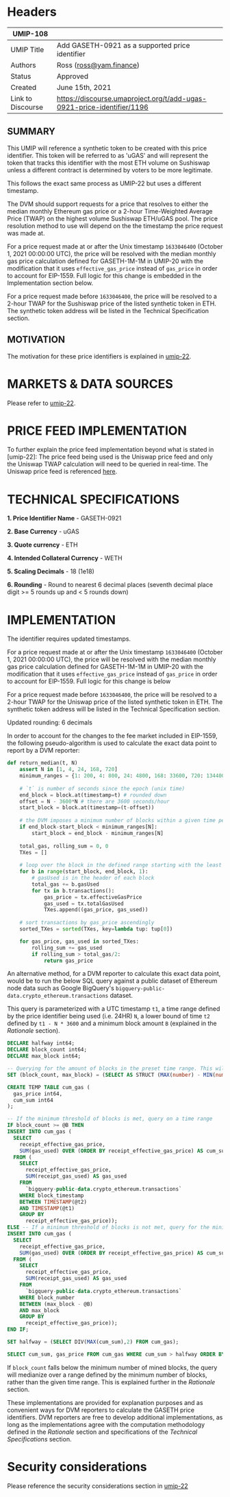 # Headers
| UMIP-108     |                                                                                                                                          |
|------------|------------------------------------------------------------------------------------------------------------------------------------------|
| UMIP Title | Add GASETH-0921 as a supported price identifier                                                                                             |
| Authors    | Ross (ross@yam.finance)
| Status     | Approved                                                                                                                               |
| Created    | June 15th, 2021                                                                                                                              |
| Link to Discourse| https://discourse.umaproject.org/t/add-ugas-0921-price-identifier/1196

## SUMMARY
This UMIP will reference a synthetic token to be created with this price identifier. This token will be referred to as 'uGAS' and will represent the token that tracks this identifier with the most ETH volume on Sushiswap unless a different contract is determined by voters to be more legitimate.

This follows the exact same process as UMIP-22 but uses a different timestamp.

The DVM should support requests for a price that resolves to either the median monthly Ethereum gas price or a 2-hour Time-Weighted Average Price (TWAP) on the highest volume Sushiswap ETH/uGAS pool. The price resolution method to use will depend on the the timestamp the price request was made at.

For a price request made at or after the Unix timestamp `1633046400` (October 1, 2021 00:00:00 UTC), the price will be resolved with the median monthly gas price calculation defined for GASETH-1M-1M in UMIP-20 with the modification that it uses `effective_gas_price` instead of `gas_price` in order to account for EIP-1559. Full logic for this change is embedded in the Implementation section below.

For a price request made before `1633046400`, the price will be resolved to a 2-hour TWAP for the Sushiswap price of the listed synthetic token in ETH. The synthetic token address will be listed in the Technical Specification section.


## MOTIVATION
The motivation for these price identifiers is explained in [umip-22](https://github.com/UMAprotocol/UMIPs/blob/master/UMIPs/umip-22.md).


# MARKETS & DATA SOURCES

Please refer to [umip-22](https://github.com/UMAprotocol/UMIPs/blob/master/UMIPs/umip-22.md).


# PRICE FEED IMPLEMENTATION

To further explain the price feed implementation beyond what is stated in [umip-22]: The price feed being used is the Uniswap price feed and only the Uniswap TWAP calculation will need to be queried in real-time. The Uniswap price feed is referenced [here](https://github.com/UMAprotocol/protocol/blob/master/packages/financial-templates-lib/src/price-feed/UniswapPriceFeed.js).


# TECHNICAL SPECIFICATIONS

**1. Price Identifier Name** - GASETH-0921

**2. Base Currency** - uGAS

**3. Quote currency** - ETH

**4. Intended Collateral Currency** - WETH

**5. Scaling Decimals** - 18 (1e18)

**6. Rounding** - Round to nearest 6 decimal places (seventh decimal place digit >= 5 rounds up and < 5 rounds down)

# IMPLEMENTATION
The identifier requires updated timestamps.

For a price request made at or after the Unix timestamp `1633046400` (October 1, 2021 00:00:00 UTC), the price will be resolved with the median monthly gas price calculation defined for GASETH-1M-1M in UMIP-20 with the modification that it uses `effective_gas_price` instead of `gas_price` in order to account for EIP-1559. Full logic for this change is below

For a price request made before `1633046400`, the price will be resolved to a 2-hour TWAP for the Uniswap price of the listed synthetic token in ETH. The synthetic token address will be listed in the Technical Specification section.

Updated rounding: 6 decimals

In order to account for the changes to the fee market included in EIP-1559, the following pseudo-algorithm is used to calculate the exact data point to report by a DVM reporter:

```python
def return_median(t, N)
    assert N in [1, 4, 24, 168, 720]
    minimum_ranges = {1: 200, 4: 800, 24: 4800, 168: 33600, 720: 134400} # a mapping between the durations 1HR, 4HR, 24HR (1D), 168HR (1W), 720HR(1M) and the corresponding minimum number of blocks that must have been mined within the period.
    
    # `t` is number of seconds since the epoch (unix time)
    end_block = block.at(timestamp=t) # rounded down
    offset = N - 3600*N # there are 3600 seconds/hour
    start_block = block.at(timestamp=(t-offset))  
    
    # the DVM imposes a minimum number of blocks within a given time period to ensure safety against price manipulation
    if end_block-start_block < minimum_ranges[N]:
        start_block = end_block - minimum_ranges[N]
    
    total_gas, rolling_sum = 0, 0
    TXes = []
    
    # loop over the block in the defined range starting with the least recent
    for b in range(start_block, end_block, 1):
        # gasUsed is in the header of each block
        total_gas += b.gasUsed
        for tx in b.transactions():
            gas_price = tx.effectiveGasPrice
            gas_used = tx.totalGasUsed
            TXes.append((gas_price, gas_used))
    
    # sort transactions by gas_price ascendingly
    sorted_TXes = sorted(TXes, key=lambda tup: tup[0])

    for gas_price, gas_used in sorted_TXes:
        rolling_sum += gas_used
        if rolling_sum > total_gas/2:
            return gas_price
```

An alternative method, for a DVM reporter to calculate this exact data point, would be to run the below SQL query against a public dataset of Ethereum node data such as Google BigQuery's `bigquery-public-data.crypto_ethereum.transactions` dataset. 

This query is parameterized with a UTC timestamp `t1`, a time range defined by the price identifier being used (i.e. 24HR) `N`, a lower bound of time `t2` defined by `t1 - N * 3600` and a minimum block amount `B` (explained in the *Rationale* section).

```sql
DECLARE halfway int64;
DECLARE block_count int64;
DECLARE max_block int64;

-- Querying for the amount of blocks in the preset time range. This will allow block_count to be compared against a given minimum block amount.
SET (block_count, max_block) = (SELECT AS STRUCT (MAX(number) - MIN(number)), MAX(number) FROM `bigquery-public-data.crypto_ethereum.blocks` WHERE timestamp BETWEEN TIMESTAMP(@t2) AND TIMESTAMP(@t1));

CREATE TEMP TABLE cum_gas (
  gas_price int64,
  cum_sum int64
);

-- If the minimum threshold of blocks is met, query on a time range
IF block_count >= @B THEN
INSERT INTO cum_gas (
  SELECT
    receipt_effective_gas_price,
    SUM(gas_used) OVER (ORDER BY receipt_effective_gas_price) AS cum_sum
  FROM (
    SELECT
      receipt_effective_gas_price,
      SUM(receipt_gas_used) AS gas_used
    FROM
      `bigquery-public-data.crypto_ethereum.transactions`
    WHERE block_timestamp 
    BETWEEN TIMESTAMP(@t2)
    AND TIMESTAMP(@t1)  
    GROUP BY
      receipt_effective_gas_price));
ELSE -- If a minimum threshold of blocks is not met, query for the minimum amount of blocks
INSERT INTO cum_gas (
  SELECT
    receipt_effective_gas_price,
    SUM(gas_used) OVER (ORDER BY receipt_effective_gas_price) AS cum_sum
  FROM (
    SELECT
      receipt_effective_gas_price,
      SUM(receipt_gas_used) AS gas_used
    FROM
      `bigquery-public-data.crypto_ethereum.transactions`
    WHERE block_number 
    BETWEEN (max_block - @B)
    AND max_block
    GROUP BY
      receipt_effective_gas_price));
END IF;

SET halfway = (SELECT DIV(MAX(cum_sum),2) FROM cum_gas);

SELECT cum_sum, gas_price FROM cum_gas WHERE cum_sum > halfway ORDER BY gas_price LIMIT 1;
```
If `block_count` falls below the minimum number of mined blocks, the query will medianize over a range defined by the minimum number of blocks, rather than the given time range. This is explained further in the *Rationale* section.

These implementations are provided for explanation purposes and as convenient ways for DVM reporters to calculate the GASETH price identifiers. DVM reporters are free to develop additional implementations, as long as the implementations agree with the computation methodology defined in the *Rationale* section and specifications of the *Technical Specifications* section.

# Security considerations

Please reference the security considerations section in [umip-22](https://github.com/UMAprotocol/UMIPs/blob/master/UMIPs/umip-22.md)
